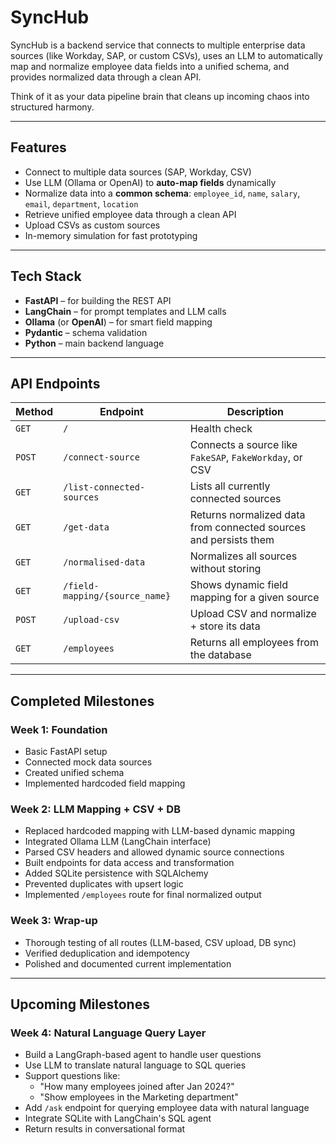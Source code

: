 # SyncHub

SyncHub is a backend service that connects to multiple enterprise data sources (like Workday, SAP, or custom CSVs), uses an LLM to automatically map and normalize employee data fields into a unified schema, and provides normalized data through a clean API.

Think of it as your data pipeline brain that cleans up incoming chaos into structured harmony.

---

## Features

- Connect to multiple data sources (SAP, Workday, CSV)
- Use LLM (Ollama or OpenAI) to **auto-map fields** dynamically
- Normalize data into a **common schema**: `employee_id`, `name`, `salary`, `email`, `department`, `location`
- Retrieve unified employee data through a clean API
- Upload CSVs as custom sources
- In-memory simulation for fast prototyping

---

## Tech Stack

- **FastAPI** – for building the REST API
- **LangChain** – for prompt templates and LLM calls
- **Ollama** (or **OpenAI**) – for smart field mapping
- **Pydantic** – schema validation
- **Python** – main backend language

---

## API Endpoints

| Method | Endpoint | Description |
|--------|----------|-------------|
| `GET` | `/` | Health check |
| `POST` | `/connect-source` | Connects a source like `FakeSAP`, `FakeWorkday`, or CSV |
| `GET` | `/list-connected-sources` | Lists all currently connected sources |
| `GET` | `/get-data` | Returns normalized data from connected sources and persists them |
| `GET` | `/normalised-data` | Normalizes all sources without storing |
| `GET` | `/field-mapping/{source_name}` | Shows dynamic field mapping for a given source |
| `POST` | `/upload-csv` | Upload CSV and normalize + store its data |
| `GET` | `/employees` | Returns all employees from the database |

---

## Completed Milestones

### Week 1: Foundation
- Basic FastAPI setup
- Connected mock data sources
- Created unified schema
- Implemented hardcoded field mapping

### Week 2: LLM Mapping + CSV + DB
- Replaced hardcoded mapping with LLM-based dynamic mapping
- Integrated Ollama LLM (LangChain interface)
- Parsed CSV headers and allowed dynamic source connections
- Built endpoints for data access and transformation
- Added SQLite persistence with SQLAlchemy
- Prevented duplicates with upsert logic
- Implemented `/employees` route for final normalized output

### Week 3: Wrap-up
- Thorough testing of all routes (LLM-based, CSV upload, DB sync)
- Verified deduplication and idempotency
- Polished and documented current implementation

---

## Upcoming Milestones

### Week 4: Natural Language Query Layer
- Build a LangGraph-based agent to handle user questions
- Use LLM to translate natural language to SQL queries
- Support questions like:
  - "How many employees joined after Jan 2024?"
  - "Show employees in the Marketing department"
- Add `/ask` endpoint for querying employee data with natural language
- Integrate SQLite with LangChain's SQL agent
- Return results in conversational format